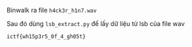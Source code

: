 Binwalk ra file `h4ck3r_h1n7.wav`

Sau đó dùng `lsb_extract.py` để lấy dữ liệu từ lsb của file wav

`ictf{wh15p3r5_0f_4_gh05t}`
